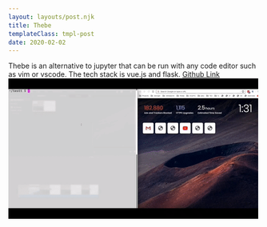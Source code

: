 ```yaml
---
layout: layouts/post.njk
title: Thebe
templateClass: tmpl-post
date: 2020-02-02
---
```


Thebe is an alternative to jupyter that can be run with any code editor such as vim or vscode. The tech stack is vue.js and flask. [Github Link](https://github.com/hotsoupisgood/Thebe)  
![Thebe example gif](img/thebe.gif)
